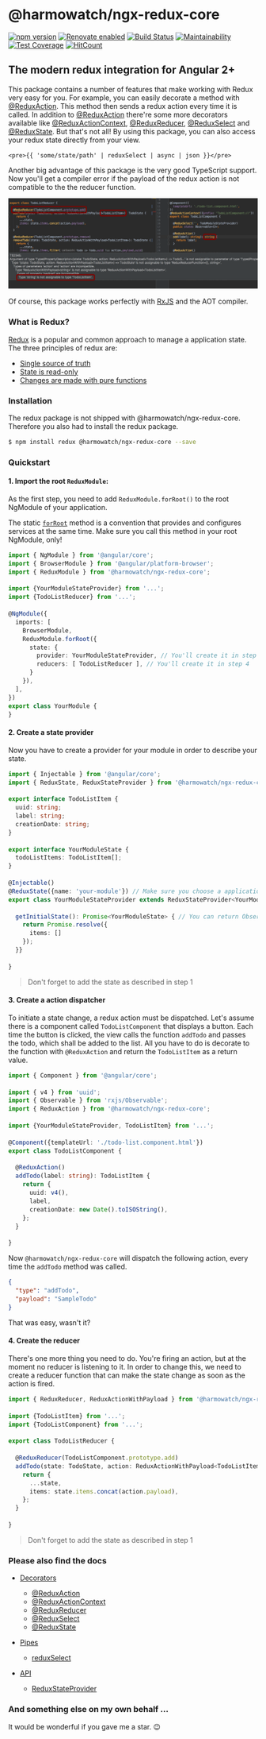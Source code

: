 # @harmowatch/ngx-redux-core

[![npm version](https://badge.fury.io/js/%40harmowatch%2Fngx-redux-core.svg)](https://badge.fury.io/js/%40harmowatch%2Fngx-redux-core)
[![Renovate enabled](https://img.shields.io/badge/renovate-enabled-brightgreen.svg)](https://renovateapp.com/)
[![Build Status](https://travis-ci.org/HarmoWatch/ngx-redux-core.svg?branch=master)](https://travis-ci.org/HarmoWatch/ngx-redux-core)
[![Maintainability](https://api.codeclimate.com/v1/badges/24a417a5e870fbe5e94e/maintainability)](https://codeclimate.com/github/HarmoWatch/ngx-redux-core/maintainability)
[![Test Coverage](https://api.codeclimate.com/v1/badges/24a417a5e870fbe5e94e/test_coverage)](https://codeclimate.com/github/HarmoWatch/ngx-redux-core/test_coverage)
[![HitCount](http://hits.dwyl.io/harmowatch/ngx-redux-core.svg)](http://hits.dwyl.com/harmowatch/ngx-redux-core)

## The modern redux integration for Angular 2+

This package contains a number of features that make working with Redux very easy for you. For example, 
you can easily decorate a method with [@ReduxAction](./docs/decorators/redux-action.md). This method then 
sends a redux action every time it is called. In addition to [@ReduxAction](./docs/decorators/redux-action.md) 
there're some more decorators available like [@ReduxActionContext](docs/decorators/redux-action-context.md), 
[@ReduxReducer](./docs/decorators/redux-reducer.md), [@ReduxSelect](./docs/decorators/redux-select.md) and
[@ReduxState](./docs/decorators/redux-state.md). But that's not all! By using this package, you can also access 
your redux state directly from your view.

```angular2html
<pre>{{ 'some/state/path' | reduxSelect | async | json }}</pre>
```
Another big advantage of this package is the very good TypeScript support. Now you'll get a compiler error if 
the payload of the redux action is not compatible to the the reducer function.

![TypeScript support](./docs/ts-support.gif "TypeScript support")

Of course, this package works perfectly with [RxJS](https://github.com/ReactiveX/rxjs) and the AOT compiler.

### What is Redux?

[Redux](http://redux.js.org/) is a popular and common approach to manage a application state. The three principles of redux are:

- [Single source of truth](http://redux.js.org/docs/introduction/ThreePrinciples.html#single-source-of-truth)
- [State is read-only](http://redux.js.org/docs/introduction/ThreePrinciples.html#state-is-read-only)
- [Changes are made with pure functions](http://redux.js.org/docs/introduction/ThreePrinciples.html#changes-are-made-with-pure-functions)

### Installation

The redux package is not shipped with @harmowatch/ngx-redux-core. 
Therefore you also had to install the redux package.

```sh
$ npm install redux @harmowatch/ngx-redux-core --save
```

### Quickstart

#### 1. Import the root `ReduxModule`:

As the first step, you need to add `ReduxModule.forRoot()` to the root NgModule of your application.

The static [`forRoot`](https://angular.io/docs/ts/latest/guide/ngmodule.html#!#core-for-root) method is a convention
that provides and configures services at the same time. Make sure you call this method in your root NgModule, only!

```ts
import { NgModule } from '@angular/core';
import { BrowserModule } from '@angular/platform-browser';
import { ReduxModule } from '@harmowatch/ngx-redux-core';

import {YourModuleStateProvider} from '...';
import {TodoListReducer} from '...';

@NgModule({
  imports: [
    BrowserModule,
    ReduxModule.forRoot({
      state: {
        provider: YourModuleStateProvider, // You'll create it in step 2
        reducers: [ TodoListReducer ], // You'll create it in step 4
      }
    }),
  ],
})
export class YourModule {
}
```

#### 2. Create a state provider

Now you have to create a provider for your module in order to describe your state.

```ts
import { Injectable } from '@angular/core';
import { ReduxState, ReduxStateProvider } from '@harmowatch/ngx-redux-core';

export interface TodoListItem {
  uuid: string;
  label: string;
  creationDate: string;
}

export interface YourModuleState {
  todoListItems: TodoListItem[];
}

@Injectable()
@ReduxState({name: 'your-module'}) // Make sure you choose a application-wide unique name
export class YourModuleStateProvider extends ReduxStateProvider<YourModuleState> {

  getInitialState(): Promise<YourModuleState> { // You can return Observable<YourModuleState> or YourModuleState as well
    return Promise.resolve({
      items: []
    });
  }}

}
```

> Don't forget to add the state as described in step 1

#### 3. Create a action dispatcher

To initiate a state change, a redux action must be dispatched. Let's assume there is a component called 
`TodoListComponent` that displays a button. Each time the button is clicked, the view calls the function 
`addTodo` and passes the todo, which shall be added to the list. All you have to do is decorate 
to the function with `@ReduxAction` and return the `TodoListItem` as a return value.

```ts
import { Component } from '@angular/core';

import { v4 } from 'uuid';
import { Observable } from 'rxjs/Observable';
import { ReduxAction } from '@harmowatch/ngx-redux-core';

import {YourModuleStateProvider, TodoListItem} from '...';

@Component({templateUrl: './todo-list.component.html'})
export class TodoListComponent {

  @ReduxAction()
  addTodo(label: string): TodoListItem {
    return {
      uuid: v4(),
      label,
      creationDate: new Date().toISOString(),
    };
  }

}
```

Now `@harmowatch/ngx-redux-core` will dispatch the following action, every time the `addTodo` method was called.

```json
{
  "type": "addTodo",
  "payload": "SampleTodo"
}
```

That was easy, wasn't it?

#### 4. Create the reducer

There's one more thing you need to do. You're firing an action, but at the moment no reducer is listening to it.
In order to change this, we need to create a reducer function that can make the state change as soon as the action 
is fired.

```ts
import { ReduxReducer, ReduxActionWithPayload } from '@harmowatch/ngx-redux-core';

import {TodoListItem} from '...';
import {TodoListComponent} from '...';

export class TodoListReducer {

  @ReduxReducer(TodoListComponent.prototype.add)
  addTodo(state: TodoState, action: ReduxActionWithPayload<TodoListItem>): TodoState {
    return {
      ...state,
      items: state.items.concat(action.payload),
    };
  }

}
```  

> Don't forget to add the state as described in step 1

### Please also find the docs

- [Decorators](./docs/decorators/index.md)
  - [@ReduxAction](./docs/decorators/redux-action.md)
  - [@ReduxActionContext](./docs/decorators/redux-action-context.md)
  - [@ReduxReducer](./docs/decorators/redux-reducer.md)
  - [@ReduxSelect](./docs/decorators/redux-select.md)
  - [@ReduxState](./docs/decorators/redux-state.md)
  
- [Pipes](./docs/pipes/index.md)
  - [reduxSelect](./docs/pipes/redux-select.md)  
  
- [API](./docs/api/index.md)  
  - [ReduxStateProvider](./docs/api/redux-state-provider.md)  
  
### And something else on my own behalf ...

It would be wonderful if you gave me a star. :wink:
